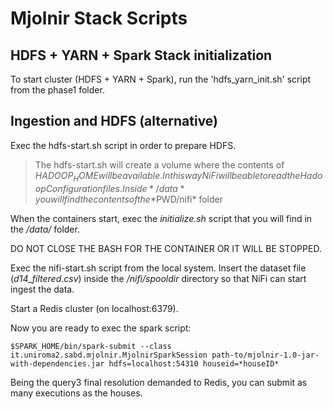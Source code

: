 # Mjolnir Stack Scripts
## HDFS + YARN + Spark Stack initialization
To start cluster (HDFS + YARN + Spark), run the 'hdfs_yarn_init.sh' script from the phase1 folder.

## Ingestion and HDFS (alternative)
Exec the hdfs-start.sh script in order to prepare HDFS.
> The hdfs-start.sh will create a volume where the contents of $HADOOP_HOME will be available. 
> In this way NiFi will be able to read the Hadoop Configuration files.
> Inside */data* you will find the contents of the *$PWD/nifi* folder


When the containers start, exec the *initialize.sh* script that you will find in the */data/* folder.

DO NOT CLOSE THE BASH FOR THE CONTAINER OR IT WILL BE STOPPED.

Exec the nifi-start.sh script from the local system. Insert the dataset file (*d14_filtered.csv*) inside the */nifi/spooldir* directory so that NiFi can start ingest the data.

Start a Redis cluster (on localhost:6379).

Now you are ready to exec the spark script:

`$SPARK_HOME/bin/spark-submit --class it.uniroma2.sabd.mjolnir.MjolnirSparkSession path-to/mjolnir-1.0-jar-with-dependencies.jar hdfs=localhost:54310 houseid=*houseID*`

Being the query3 final resolution demanded to Redis, you can submit as many executions as the houses.


